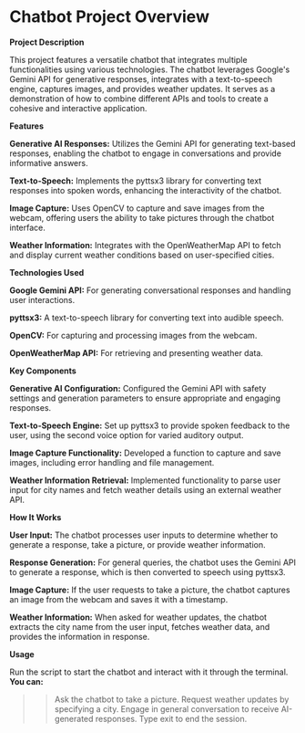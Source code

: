 # Chatbot Project Overview
**Project Description**

This project features a versatile chatbot that integrates multiple functionalities using various technologies. The chatbot leverages Google's Gemini API for generative responses, integrates with a text-to-speech engine, captures images, and provides weather updates. It serves as a demonstration of how to combine different APIs and tools to create a cohesive and interactive application.

**Features**

**Generative AI Responses:**
Utilizes the Gemini API for generating text-based responses, enabling the chatbot to engage in conversations and provide informative answers.

**Text-to-Speech:**
Implements the pyttsx3 library for converting text responses into spoken words, enhancing the interactivity of the chatbot.

**Image Capture:** 
Uses OpenCV to capture and save images from the webcam, offering users the ability to take pictures through the chatbot interface.

**Weather Information:**
Integrates with the OpenWeatherMap API to fetch and display current weather conditions based on user-specified cities.

**Technologies Used**

**Google Gemini API:**
For generating conversational responses and handling user interactions.

**pyttsx3:**
A text-to-speech library for converting text into audible speech.

**OpenCV:** 
For capturing and processing images from the webcam.

**OpenWeatherMap API:** 
For retrieving and presenting weather data.

**Key Components**

**Generative AI Configuration:** 
Configured the Gemini API with safety settings and generation parameters to ensure appropriate and engaging responses.

**Text-to-Speech Engine:**
Set up pyttsx3 to provide spoken feedback to the user, using the second voice option for varied auditory output.

**Image Capture Functionality:** 
Developed a function to capture and save images, including error handling and file management.

**Weather Information Retrieval:** 
Implemented functionality to parse user input for city names and fetch weather details using an external weather API.

**How It Works**

**User Input:** 
The chatbot processes user inputs to determine whether to generate a response, take a picture, or provide weather information.

**Response Generation:** 
For general queries, the chatbot uses the Gemini API to generate a response, which is then converted to speech using pyttsx3.

**Image Capture:** 
If the user requests to take a picture, the chatbot captures an image from the webcam and saves it with a timestamp.

**Weather Information:** 
When asked for weather updates, the chatbot extracts the city name from the user input, fetches weather data, and provides the information in response.

**Usage**

Run the script to start the chatbot and interact with it through the terminal. 
**You can:**

>>Ask the chatbot to take a picture.
>>Request weather updates by specifying a city.
>>Engage in general conversation to receive AI-generated responses.
>>Type exit to end the session.
